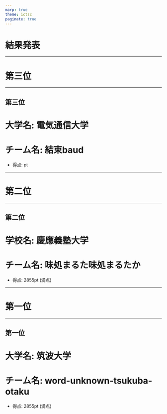 ```yaml
---
marp: true
theme: ictsc
paginate: true
---
```


<!--
_class: section-title
_paginate: false
-->

# 結果発表

---

# 第三位

---

## 第三位
# 大学名: 電気通信大学
# チーム名: 結束baud
- 得点: pt

---

# 第二位

---

## 第二位
# 学校名: 慶應義塾大学
# チーム名: 味処まるた味処まるたか
- 得点: 2855pt (満点)

---

# 第一位

---

## 第一位
# 大学名: 筑波大学
# チーム名: word-unknown-tsukuba-otaku
- 得点: 2855pt (満点)
